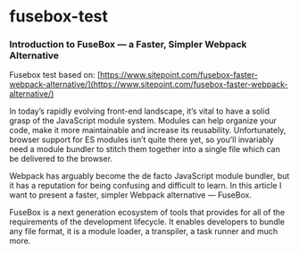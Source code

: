 # fusebox-test

### Introduction to FuseBox — a Faster, Simpler Webpack Alternative

Fusebox test based on: [https://www.sitepoint.com/fusebox-faster-webpack-alternative/](https://www.sitepoint.com/fusebox-faster-webpack-alternative/)

In today’s rapidly evolving front-end landscape, it’s vital to have a solid grasp of the JavaScript module system. Modules can help organize your code, make it more maintainable and increase its reusability. Unfortunately, browser support for ES modules isn’t quite there yet, so you’ll invariably need a module bundler to stitch them together into a single file which can be delivered to the browser.

Webpack has arguably become the de facto JavaScript module bundler, but it has a reputation for being confusing and difficult to learn. In this article I want to present a faster, simpler Webpack alternative — FuseBox.

FuseBox is a next generation ecosystem of tools that provides for all of the requirements of the development lifecycle. It enables developers to bundle any file format, it is a module loader, a transpiler, a task runner and much more.
